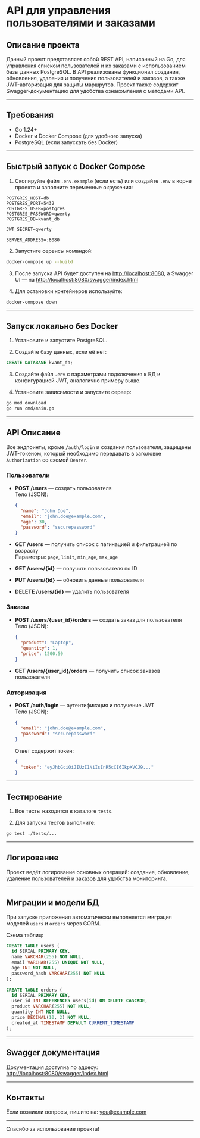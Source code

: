 
# API для управления пользователями и заказами

## Описание проекта

Данный проект представляет собой REST API, написанный на Go, для управления списком пользователей и их заказами с использованием базы данных PostgreSQL. В API реализованы функционал создания, обновления, удаления и получения пользователей и заказов, а также JWT-авторизация для защиты маршрутов. Проект также содержит Swagger-документацию для удобства ознакомления с методами API.

---

## Требования

- Go 1.24+
- Docker и Docker Compose (для удобного запуска)
- PostgreSQL (если запускать без Docker)

---

## Быстрый запуск с Docker Compose

1. Скопируйте файл `.env.example` (если есть) или создайте `.env` в корне проекта и заполните переменные окружения:

```env
POSTGRES_HOST=db
POSTGRES_PORT=5432
POSTGRES_USER=postgres
POSTGRES_PASSWORD=qwerty
POSTGRES_DB=kvant_db

JWT_SECRET=qwerty

SERVER_ADDRESS=:8080
```

2. Запустите сервисы командой:

```bash
docker-compose up --build
```

3. После запуска API будет доступен на [http://localhost:8080](http://localhost:8080), а Swagger UI — на [http://localhost:8080/swagger/index.html](http://localhost:8080/swagger/index.html)

4. Для остановки контейнеров используйте:

```bash
docker-compose down
```

---

## Запуск локально без Docker

1. Установите и запустите PostgreSQL.

2. Создайте базу данных, если её нет:

```sql
CREATE DATABASE kvant_db;
```

3. Создайте файл `.env` с параметрами подключения к БД и конфигурацией JWT, аналогично примеру выше.

4. Установите зависимости и запустите сервер:

```bash
go mod download
go run cmd/main.go
```

---

## API Описание

Все эндпоинты, кроме `/auth/login` и создания пользователя, защищены JWT-токеном, который необходимо передавать в заголовке `Authorization` со схемой `Bearer`.

### Пользователи

- **POST /users** — создать пользователя  
  Тело (JSON):  
  ```json
  {
    "name": "John Doe",
    "email": "john.doe@example.com",
    "age": 30,
    "password": "securepassword"
  }
  ```
- **GET /users** — получить список с пагинацией и фильтрацией по возрасту  
  Параметры: `page`, `limit`, `min_age`, `max_age`  

- **GET /users/{id}** — получить пользователя по ID  
- **PUT /users/{id}** — обновить данные пользователя  
- **DELETE /users/{id}** — удалить пользователя  

### Заказы

- **POST /users/{user_id}/orders** — создать заказ для пользователя  
  Тело (JSON):  
  ```json
  {
    "product": "Laptop",
    "quantity": 1,
    "price": 1200.50
  }
  ```
- **GET /users/{user_id}/orders** — получить список заказов пользователя  

### Авторизация

- **POST /auth/login** — аутентификация и получение JWT  
  Тело (JSON):  
  ```json
  {
    "email": "john.doe@example.com",
    "password": "securepassword"
  }
  ```
  Ответ содержит токен:
  ```json
  {
    "token": "eyJhbGciOiJIUzI1NiIsInR5cCI6IkpXVCJ9..."
  }
  ```

---

## Тестирование

1. Все тесты находятся в каталоге `tests`.

2. Для запуска тестов выполните:

```bash
go test ./tests/...
```

---

## Логирование

Проект ведёт логирование основных операций: создание, обновление, удаление пользователей и заказов для удобства мониторинга.

---

## Миграции и модели БД

При запуске приложения автоматически выполняется миграция моделей `users` и `orders` через GORM.

Схема таблиц:

```sql
CREATE TABLE users (
  id SERIAL PRIMARY KEY,
  name VARCHAR(255) NOT NULL,
  email VARCHAR(255) UNIQUE NOT NULL,
  age INT NOT NULL,
  password_hash VARCHAR(255) NOT NULL
);

CREATE TABLE orders (
  id SERIAL PRIMARY KEY,
  user_id INT REFERENCES users(id) ON DELETE CASCADE,
  product VARCHAR(255) NOT NULL,
  quantity INT NOT NULL,
  price DECIMAL(10, 2) NOT NULL,
  created_at TIMESTAMP DEFAULT CURRENT_TIMESTAMP
);
```

---

## Swagger документация

Документация доступна по адресу:  
[http://localhost:8080/swagger/index.html](http://localhost:8080/swagger/index.html)

---

## Контакты

Если возникли вопросы, пишите на: you@example.com

---

Спасибо за использование проекта!
 